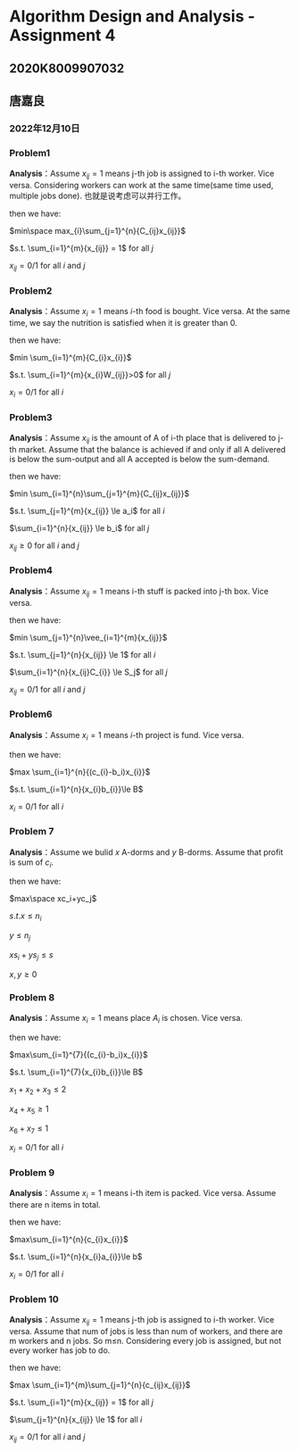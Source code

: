 # Algorithm Design and Analysis - Assignment 4

## 2020K8009907032

## 唐嘉良

### 2022年12月10日





### Problem1

**Analysis**：Assume $x_{ij}=1$ means j-th job is assigned to i-th worker. Vice versa. Considering workers can work at the same time(same time used, multiple jobs done). 也就是说考虑可以并行工作。

then we have:  

$min\space max_{i}\sum_{j=1}^{n}{C_{ij}x_{ij}}$

$s.t. \sum_{i=1}^{m}{x_{ij}} = 1$ for all $j$

$x_{ij} = 0/1$ for all $i$ and $j$





### Problem2

**Analysis**：Assume $x_{i}=1$ means $i$-th food is bought. Vice versa. At the same time, we say the nutrition is satisfied when it is greater than 0.

then we have:  

$min \sum_{i=1}^{m}{C_{i}x_{i}}$

$s.t. \sum_{i=1}^{m}{x_{i}W_{ij}}>0$ for all $j$

$x_{i} = 0/1$ for all $i$ 



### Problem3

**Analysis**：Assume $x_{ij}$ is the amount of A of i-th place that is delivered to j-th market. Assume that the balance is achieved if and only if all A delivered is below the sum-output and all A accepted is below the sum-demand.

then we have:  

$min \sum_{i=1}^{n}\sum_{j=1}^{m}{C_{ij}x_{ij}}$

$s.t. \sum_{j=1}^{m}{x_{ij}} \le a_i$ for all $i$

$\sum_{i=1}^{n}{x_{ij}} \le b_i$ for all $j$

$x_{ij} \ge 0$ for all $i$ and $j$





### Problem4

**Analysis**：Assume $x_{ij}=1$ means i-th stuff is packed into j-th box. Vice versa.

then we have:  

$min \sum_{j=1}^{n}\vee_{i=1}^{m}{x_{ij}}$

$s.t. \sum_{j=1}^{n}{x_{ij}} \le 1$ for all $i$

$\sum_{i=1}^{n}{x_{ij}C_{i}} \le S_j$ for all $j$

$x_{ij} = 0/1$ for all $i$ and $j$





### Problem6

**Analysis**：Assume $x_{i}=1$ means $i$-th project is fund. Vice versa. 

then we have:  

$max \sum_{i=1}^{n}{(c_{i}-b_i)x_{i}}$

$s.t. \sum_{i=1}^{n}{x_{i}b_{i}}\le B$ 

$x_{i} = 0/1$ for all $i$ 





### Problem 7

**Analysis**：Assume we bulid $x$ A-dorms and $y$ B-dorms. Assume that profit is sum of $c_i$.

then we have:  

$max\space xc_i+yc_j$

$s.t. x \le n_i$ 

$y \le n_j$

$xs_i + ys_j\le s$

$x,y\ge 0$ 





### Problem 8

**Analysis**：Assume $x_i=1$ means place $A_i$ is chosen. Vice versa.

then we have:  

$max\sum_{i=1}^{7}{(c_{i}-b_i)x_{i}}$

$s.t.  \sum_{i=1}^{7}{x_{i}b_{i}}\le B$ 

$x_1+x_2+x_3\le2$

$x_4+x_5\ge 1$

$x_6 + x_7 \le 1$

$x_{i} = 0/1$ for all $i$





### Problem 9

**Analysis**：Assume $x_i=1$ means i-th item is packed. Vice versa. Assume there are n items in total.

then we have:  

$max\sum_{i=1}^{n}{c_{i}x_{i}}$

$s.t.  \sum_{i=1}^{n}{x_{i}a_{i}}\le b$ 

$x_{i} = 0/1$ for all $i$





### Problem 10

**Analysis**：Assume $x_{ij}=1$ means j-th job is assigned to i-th worker. Vice versa. Assume that num of jobs is less than num of workers, and there are m workers and n jobs.  So m$\le$n. Considering every job is assigned, but not every worker has job to do.

then we have:  

$max \sum_{i=1}^{m}\sum_{j=1}^{n}{c_{ij}x_{ij}}$

$s.t. \sum_{i=1}^{m}{x_{ij}} = 1$ for all $j$

$\sum_{j=1}^{n}{x_{ij}} \le 1$  for all $i$

$x_{ij} = 0/1$ for all $i$ and $j$

